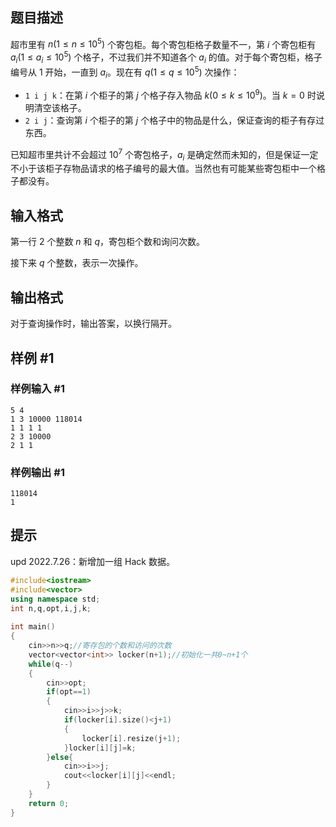 
## 题目描述

超市里有 $n(1\le n\le10^5)$ 个寄包柜。每个寄包柜格子数量不一，第 $i$ 个寄包柜有 $a_i(1\le a_i\le10^5)$ 个格子，不过我们并不知道各个 $a_i$ 的值。对于每个寄包柜，格子编号从 1 开始，一直到 $a_i$。现在有 $q(1 \le q\le10^5)$ 次操作：

- `1 i j k`：在第 $i$ 个柜子的第 $j$ 个格子存入物品 $k(0\le k\le 10^9)$。当 $k=0$ 时说明清空该格子。
- `2 i j`：查询第 $i$ 个柜子的第 $j$ 个格子中的物品是什么，保证查询的柜子有存过东西。

已知超市里共计不会超过 $10^7$ 个寄包格子，$a_i$ 是确定然而未知的，但是保证一定不小于该柜子存物品请求的格子编号的最大值。当然也有可能某些寄包柜中一个格子都没有。

## 输入格式

第一行 2 个整数 $n$ 和 $q$，寄包柜个数和询问次数。

接下来 $q$ 个整数，表示一次操作。

## 输出格式

对于查询操作时，输出答案，以换行隔开。

## 样例 #1

### 样例输入 #1

```
5 4
1 3 10000 118014
1 1 1 1
2 3 10000
2 1 1
```

### 样例输出 #1

```
118014
1
```

## 提示

$\text{upd 2022.7.26}$：新增加一组 Hack 数据。
```cpp
#include<iostream>  
#include<vector>  
using namespace std;  
int n,q,opt,i,j,k;  
  
int main()  
{  
    cin>>n>>q;//寄存包的个数和访问的次数  
    vector<vector<int>> locker(n+1);//初始化一共0~n+1个  
    while(q--)  
    {  
        cin>>opt;  
        if(opt==1)  
        {  
            cin>>i>>j>>k;  
            if(locker[i].size()<j+1)  
            {  
                locker[i].resize(j+1);  
            }locker[i][j]=k;  
        }else{  
            cin>>i>>j;  
            cout<<locker[i][j]<<endl;  
        }  
    }  
    return 0;  
}
```